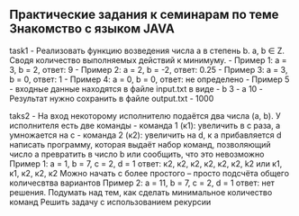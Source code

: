 ## Практические задания к семинарам по теме Знакомство с языком JAVA

task1 - Реализовать функцию возведения числа а в степень b. a, b ∈ Z. Сводя количество выполняемых действий к минимуму. 
       - Пример 1: а = 3, b = 2, ответ: 9 
       - Пример 2: а = 2, b = -2, ответ: 0.25
       - Пример 3: а = 3, b = 0, ответ: 1
       - Пример 4: а = 0, b = 0, ответ: не определено
       - Пример 5
       - входные данные находятся в файле input.txt в виде
       - b 3
       - a 10
       - Результат нужно сохранить в файле output.txt
       - 1000

taks2   - На вход некоторому исполнителю подаётся два числа (a, b). У исполнителя есть две команды
        - команда 1 (к1): увеличить в с раза, а умножается на c
        - команда 2 (к2): увеличить на d, к a прибавляется d
        написать программу, которая выдаёт набор команд, позволяющий число a превратить в число b или сообщить, что это невозможно
        Пример 1: а = 1, b = 7, c = 2, d = 1
        ответ: к2, к2, к2, к2, к2, к2, k2 или к1, к1, к2, к2, к2 
        Можно начать с более простого – просто подсчёта общего количесвтва вариантов 
        Пример 2: а = 11, b = 7, c = 2, d = 1
        ответ: нет решения. 
        Подумать над тем, как сделать минимальное количество команд
        Решить задачу с использованием рекурсии
